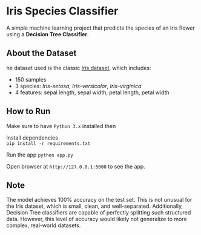 # Iris Species Classifier

A simple machine learning project that predicts the species of an Iris flower using a **Decision Tree Classifier**.


## About the Dataset

he dataset used is the classic [Iris dataset](https://en.wikipedia.org/wiki/Iris_flower_data_set), which includes:
- 150 samples
- 3 species: *Iris-setosa*, *Iris-versicolor*, *Iris-virginica*
- 4 features: sepal length, sepal width, petal length, petal width

## How to Run
Make sure to have `Python 3.x` installed then <br>

Install dependencies <br>
`pip install -r requirements.txt`

Run the app
`python app.py`

Open browser at `http://127.0.0.1:5000` to see the app.

## Note
The model achieves 100% accuracy on the test set.
This is not unusual for the Iris dataset, which is small, clean, and well-separated.
Additionally, Decision Tree classifiers are capable of perfectly splitting such structured data.
However, this level of accuracy would likely not generalize to more complex, real-world datasets.